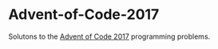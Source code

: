 # Advent-of-Code-2017

Solutons to the [Advent of Code 2017](http://adventofcode.com/) programming problems.